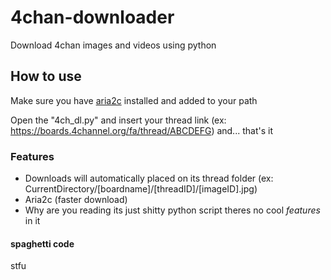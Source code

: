 # 4chan-downloader
 Download 4chan images and videos using python

## How to use
 Make sure you have [aria2c](https://github.com/aria2/aria2/releases/tag/release-1.35.0) installed and added to your path 

 Open the "4ch_dl.py" and insert your thread link (ex: https://boards.4channel.org/fa/thread/ABCDEFG)
 and... that's it


### Features

 * Downloads will automatically placed on its thread folder (ex: CurrentDirectory/[boardname]/[threadID]/[imageID].jpg)
 * Aria2c (faster download)
 * Why are you reading its just shitty python script theres no cool _features_ in it



#### spaghetti code
 stfu

